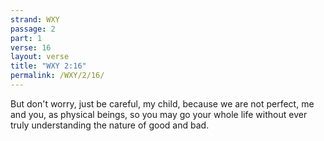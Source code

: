 ```yaml
---
strand: WXY
passage: 2
part: 1
verse: 16
layout: verse
title: "WXY 2:16"
permalink: /WXY/2/16/
---
```

But don't worry, just be careful, my child, because we are not perfect, me and you, as physical beings, so you may go your whole life without ever truly understanding the nature of good and bad.
